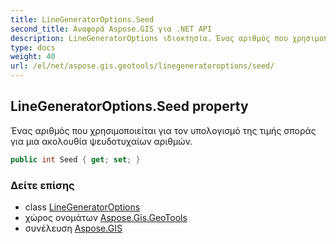 ```yaml
---
title: LineGeneratorOptions.Seed
second_title: Αναφορά Aspose.GIS για .NET API
description: LineGeneratorOptions ιδιοκτησία. Ένας αριθμός που χρησιμοποιείται για τον υπολογισμό της τιμής σποράς για μια ακολουθία ψευδοτυχαίων αριθμών.
type: docs
weight: 40
url: /el/net/aspose.gis.geotools/linegeneratoroptions/seed/
---
```

## LineGeneratorOptions.Seed property

Ένας αριθμός που χρησιμοποιείται για τον υπολογισμό της τιμής σποράς για μια ακολουθία ψευδοτυχαίων αριθμών.

```csharp
public int Seed { get; set; }
```

### Δείτε επίσης

* class [LineGeneratorOptions](../)
* χώρος ονομάτων [Aspose.Gis.GeoTools](../../linegeneratoroptions/)
* συνέλευση [Aspose.GIS](../../../)


